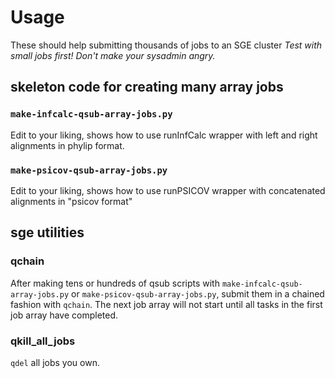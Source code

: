 # Usage
These should help submitting thousands of jobs to an SGE cluster
*Test with small jobs first! Don't make your sysadmin angry.*

## skeleton code for creating many array jobs

### `make-infcalc-qsub-array-jobs.py`
Edit to your liking, shows how to use runInfCalc wrapper with
left and right alignments in phylip format.

### `make-psicov-qsub-array-jobs.py`
Edit to your liking, shows how to use runPSICOV wrapper with
concatenated alignments in "psicov format"

## sge utilities

### qchain
After making tens or hundreds of qsub scripts with `make-infcalc-qsub-array-jobs.py`
or `make-psicov-qsub-array-jobs.py`, submit them in a chained fashion with
`qchain`. The next job array will not start until all tasks in the first job array
have completed.

### qkill_all_jobs
`qdel` all jobs you own.

